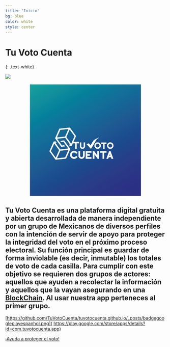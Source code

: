```yaml
---
title: "Inicio"
bg: blue
color: white
style: center
---
```


# Tu Voto Cuenta
{: .text-white}

![](https://github.com/TuVotoCuenta/tuvotocuenta.github.io/_posts/tu-voto-cuenta.png)
<div style="text-align:center">
  <img src="./tu-voto-cuenta.png" />
</div>

## Tu Voto Cuenta es una plataforma digital gratuita y abierta desarrollada de manera independiente por un grupo de Mexicanos de diversos perfiles con la intención de servir de apoyo para proteger la integridad del voto en el próximo proceso electoral. Su función principal es guardar de forma inviolable (es decir, inmutable) los totales de voto de cada casilla. Para cumplir con este objetivo se requieren dos grupos de actores: aquellos que ayuden a recolectar la información y aquellos que la vayan asegurando en una [BlockChain](./02-blockchains.md). Al usar nuestra app perteneces al primer grupo. 

[https://github.com/TuVotoCuenta/tuvotocuenta.github.io/_posts/badgegoogleplayespanhol.png]( https://play.google.com/store/apps/details?id=com.tuvotocuenta.app)


<span id="forkongithub">
  <a href="{{ ./02-blockchains.md }}" class="bg-orange">
    ¡Ayuda a proteger el voto!
   </a>
</span>
